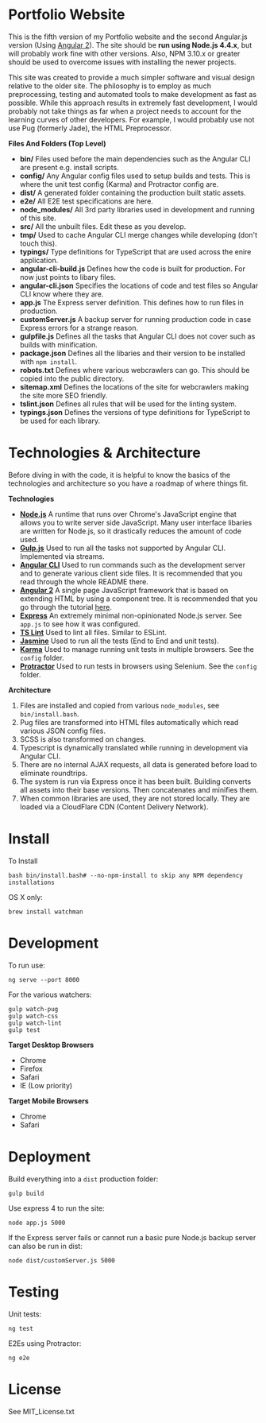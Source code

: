 Portfolio Website
=================
This is the fifth version of my Portfolio website and the second Angular.js version (Using [Angular 2](https://angular.io/)). The site should be **run using Node.js 4.4.x**, but will probably work fine with other versions. Also, NPM 3.10.x or greater should be used to overcome issues with installing the newer projects.

This site was created to provide a much simpler software and visual design relative to the older site. The philosophy is to employ as much preprocessing, testing and automated tools to make development as fast as possible. While this approach results in extremely fast development, I would probably not take things as far when a project needs to account for the learning curves of other developers. For example, I would probably use not use Pug (formerly Jade), the HTML Preprocessor.

**Files And Folders (Top Level)**
 * **bin/** Files used before the main dependencies such as the Angular CLI are present e.g. install scripts.
 * **config/** Any Angular config files used to setup builds and tests. This is where the unit test config (Karma) and Protractor config are.
 * **dist/** A generated folder containing the production built static assets.
 * **e2e/** All E2E test specifications are here.
 * **node_modules/** All 3rd party libraries used in development and running of this site.
 * **src/** All the unbuilt files. Edit these as you develop.
 * **tmp/** Used to cache Angular CLI merge changes while developing (don't touch this).
 * **typings/** Type definitions for TypeScript that are used across the enire application.
 * **angular-cli-build.js** Defines how the code is built for production. For now just points to libary files.
 * **angular-cli.json** Specifies the locations of code and test files so Angular CLI know where they are.
 * **app.js** The Express server definition. This defines how to run files in production.
 * **customServer.js** A backup server for running production code in case Express errors for a strange reason.
 * **gulpfile.js** Defines all the tasks that Angular CLI does not cover such as builds with minification.
 * **package.json** Defines all the libaries and their version to be installed with `npm install`.
 * **robots.txt** Defines where various webcrawlers can go. This should be copied into the public directory.
 * **sitemap.xml** Defines the locations of the site for webcrawlers making the site more SEO friendly.
 * **tslint.json** Defines all rules that will be used for the linting system.
 * **typings.json** Defines the versions of type definitions for TypeScript to be used for each library.

Technologies & Architecture
===========================
Before diving in with the code, it is helpful to know the basics of the technologies and architecture so you have a roadmap of where things fit.

**Technologies**
 * **[Node.js](https://nodejs.org/en/)** A runtime that runs over Chrome's JavaScript engine that allows you to write server side JavaScript. Many user interface libaries are written for Node.js, so it drastically reduces the amount of code used.
 * **[Gulp.js](https://nodejs.org/en/)** Used to run all the tasks not supported by Angular CLI. Implemented via streams.
 * **[Angular CLI](https://github.com/angular/angular-cli)** Used to run commands such as the development server and to generate various client side files. It is recommended that you read through the whole README there.
 * **[Angular 2](https://angular.io/)** A single page JavaScript framework that is based on extending HTML by using a component tree. It is recommended that you go through the tutorial [here](https://angular.io/docs/ts/latest/tutorial/).
 * **[Express](http://expressjs.com/)** An extremely minimal non-opinionated Node.js server. See `app.js` to see how it was configured. 
 * **[TS Lint](https://palantir.github.io/tslint/)** Used to lint all files. Similar to ESLint.
 * **[Jasmine](http://jasmine.github.io/2.4/introduction.html)** Used to run all the tests (End to End and unit tests).
 * **[Karma](https://karma-runner.github.io/1.0/index.html)** Used to manage running unit tests in multiple browsers. See the `config` folder.
 * **[Protractor](http://www.protractortest.org/#/)** Used to run tests in browsers using Selenium. See the `config` folder.

**Architecture**
 
 1. Files are installed and copied from various `node_modules`, see `bin/install.bash`.
 2. Pug files are transformed into HTML files automatically which read various JSON config files.
 3. SCSS is also transformed on changes.
 4. Typescript is dynamically translated while running in development via Angular CLI.
 5. There are no internal AJAX requests, all data is generated before load to eliminate roundtrips.
 6. The system is run via Express once it has been built. Building converts all assets into their base versions. Then concatenates and minifies them.
 7. When common libraries are used, they are not stored locally. They are loaded via a CloudFlare CDN (Content Delivery Network).

Install
=======
To Install

    bash bin/install.bash# --no-npm-install to skip any NPM dependency installations

OS X only:

    brew install watchman

Development
===========
To run use:

    ng serve --port 8000

For the various watchers:

    gulp watch-pug
    gulp watch-css
    gulp watch-lint
    gulp test

**Target Desktop Browsers**
  * Chrome
  * Firefox
  * Safari
  * IE (Low priority)

**Target Mobile Browsers**
  * Chrome
  * Safari

Deployment
==========
Build everything into a `dist` production folder:

    gulp build

Use express 4 to run the site:

    node app.js 5000

If the Express server fails or cannot run a basic pure Node.js backup server can also be run in dist:

    node dist/customServer.js 5000

Testing
=======
Unit tests:

    ng test

E2Es using Protractor:

    ng e2e

License
=======
See MIT_License.txt
